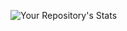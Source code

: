 ![Your Repository's Stats](https://github-readme-stats.vercel.app/api?username=kaushal07wick&show_icons=true)
